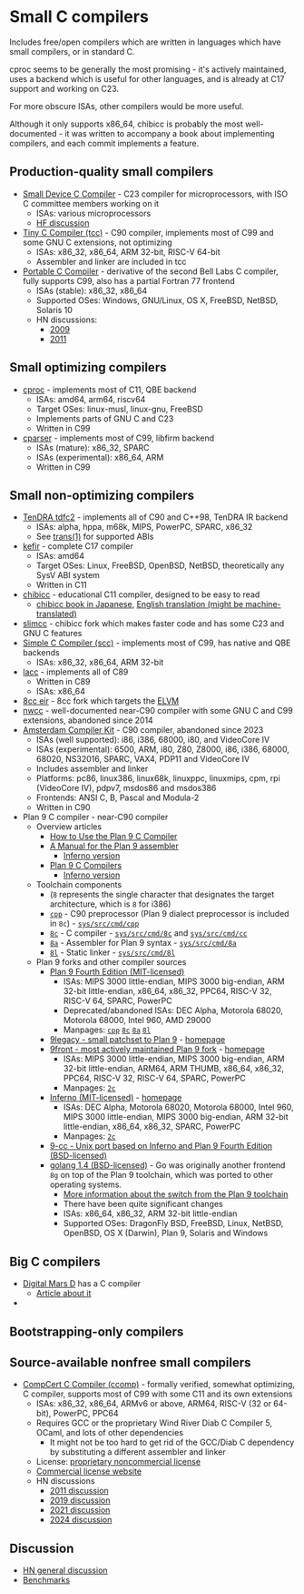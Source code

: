 # Small C compilers

Includes free/open compilers which are written in languages which have small compilers, or in standard C.

cproc seems to be generally the most promising - it's actively maintained, uses a backend which is useful for other languages, and is already at C17 support and working on C23.

For more obscure ISAs, other compilers would be more useful.

Although it only supports x86_64, chibicc is probably the most well-documented - it was written to accompany a book about implementing compilers, and each commit implements a feature.

## Production-quality small compilers

* [Small Device C Compiler](https://sdcc.sourceforge.net/) - C23 compiler for microprocessors, with ISO C committee members working on it
  * ISAs: various microprocessors
  * [HF discussion](https://news.ycombinator.com/item?id=11036994)
* [Tiny C Compiler (tcc)](https://repo.or.cz/w/tinycc.git) - C90 compiler, implements most of C99 and some GNU C extensions, not optimizing
  * ISAs: x86_32, x86_64, ARM 32-bit, RISC-V 64-bit
  * Assembler and linker are included in tcc
* [Portable C Compiler](https://web.archive.org/web/20231212090621/http://pcc.ludd.ltu.se/) - derivative of the second Bell Labs C compiler, fully supports C99, also has a partial Fortran 77 frontend
  * ISAs (stable): x86_32, x86_64
  * Supported OSes: Windows, GNU/Linux, OS X, FreeBSD, NetBSD, Solaris 10
  * HN discussions:
    * [2009](https://news.ycombinator.com/item?id=1021299)
    * [2011](https://news.ycombinator.com/item?id=2402382)

## Small optimizing compilers

* [cproc](https://sr.ht/~mcf/cproc/) - implements most of C11, QBE backend
  * ISAs: amd64, arm64, riscv64
  * Target OSes: linux-musl, linux-gnu, FreeBSD
  * Implements parts of GNU C and C23
  * Written in C99
* [cparser](https://github.com/libfirm/cparser) - implements most of C99, libfirm backend
  * ISAs (mature): x86_32, SPARC
  * ISAs (experimental): x86_64, ARM
  * Written in C99

## Small non-optimizing compilers

* [TenDRA tdfc2](http://www.tendra.org/) - implements all of C90 and C++98, TenDRA IR backend
  * ISAs: alpha, hppa, m68k, MIPS, PowerPC, SPARC, x86_32
  * See [trans(1)](http://www.tendra.org/trans.1/) for supported ABIs
* [kefir](https://sr.ht/~jprotopopov/kefir/) - complete C17 compiler
  * ISAs: amd64
  * Target OSes: Linux, FreeBSD, OpenBSD, NetBSD, theoretically any SysV ABI system
  * Written in C11
* [chibicc](https://github.com/rui314/chibicc) - educational C11 compiler, designed to be easy to read
  * [chibicc book in Japanese](https://www.sigbus.info/compilerbook), [English translation (might be machine-translated)](https://www.ocf.berkeley.edu/~stefan/fun/chibicc.html)
* [slimcc](https://github.com/fuhsnn/slimcc) - chibicc fork which makes faster code and has some C23 and GNU C features
* [Simple C Compiler (scc)](http://www.simple-cc.org/) - implements most of C99, has native and QBE backends
  * ISAs: x86_32, x86_64, ARM 32-bit
* [lacc](https://github.com/larmel/lacc) - implements all of C89
  * Written in C89
  * ISAs: x86_64
* [8cc eir](https://github.com/shinh/8cc/tree/eir) - 8cc fork which targets the [ELVM](https://github.com/shinh/elvm)
* [nwcc](https://nwcc.sourceforge.net/) - well-documented near-C90 compiler with some GNU C and C99 extensions, abandoned since 2014
* [Amsterdam Compiler Kit](https://tack.sourceforge.net/) - C90 compiler, abandoned since 2023
  * ISAs (well supported): i86, i386, 68000, i80, and VideoCore IV
  * ISAs (experimental): 6500, ARM, i80, Z80, Z8000, i86, i386, 68000, 68020, NS32016, SPARC, VAX4, PDP11 and VideoCore IV
  * Includes assembler and linker
  * Platforms: pc86, linux386, linux68k, linuxppc, linuxmips, cpm, rpi (VideoCore IV), pdpv7, msdos86 and msdos386
  * Frontends: ANSI C, B, Pascal and Modula-2
  * Written in C90
* Plan 9 C compiler - near-C90 compiler
  * Overview articles
    * [How to Use the Plan 9 C Compiler](https://p9f.org/sys/doc/comp.html)
    * [A Manual for the Plan 9 assembler](https://p9f.org/sys/doc/asm.html)
      * [Inferno version](https://www.vitanuova.com/inferno/papers/asm.html)
    * [Plan 9 C Compilers](https://p9f.org/sys/doc/compiler.html)
      * [Inferno version](https://www.vitanuova.com/inferno/papers/compiler.html)
  * Toolchain components
    * (`8` represents the single character that designates the target architecture, which is `8` for i386)
    * [`cpp`](https://p9f.org/magic/man2html/1/cpp) - C90 preprocessor (Plan 9 dialect preprocessor is included in `8c`) - [`sys/src/cmd/cpp`](https://github.com/plan9foundation/plan9/tree/main/sys/src/cmd/cpp)
    * [`8c`](https://p9f.org/magic/man2html/1/8c) - C compiler - [`sys/src/cmd/8c`](https://github.com/plan9foundation/plan9/tree/main/sys/src/cmd/8c) and [`sys/src/cmd/cc`](https://github.com/plan9foundation/plan9/tree/main/sys/src/cmd/cc)
    * [`8a`](https://p9f.org/magic/man2html/1/8a) - Assembler for Plan 9 syntax - [`sys/src/cmd/8a`](https://github.com/plan9foundation/plan9/tree/main/sys/src/cmd/8a)
    * [`8l`](https://p9f.org/magic/man2html/1/8l) - Static linker - [`sys/src/cmd/8l`](https://github.com/plan9foundation/plan9/tree/main/sys/src/cmd/8l)
  * Plan 9 forks and other compiler sources
    * [Plan 9 Fourth Edition (MIT-licensed)](https://github.com/plan9foundation/plan9/tree/main)
      * ISAs: MIPS 3000 little-endian, MIPS 3000 big-endian, ARM 32-bit little-endian, x86_64, x86_32, PPC64, RISC-V 32, RISC-V 64, SPARC, PowerPC
      * Deprecated/abandoned ISAs: DEC Alpha, Motorola 68020, Motorola 68000, Intel 960, AMD 29000
      * Manpages: [`cpp`](https://p9f.org/magic/man2html/1/cpp) [`8c`](https://p9f.org/magic/man2html/1/8c) [`8a`](https://p9f.org/magic/man2html/1/8a) [`8l`](https://p9f.org/magic/man2html/1/8l)
    * [9legacy - small patchset to Plan 9](https://github.com/0intro/9legacy) - [homepage](http://9legacy.org/index.html)
    * [9front - most actively maintained Plan 9 fork](https://github.com/9front/9front) - [homepage](http://9front.org/)
      * ISAs: MIPS 3000 little-endian, MIPS 3000 big-endian, ARM 32-bit little-endian, ARM64, ARM THUMB, x86_64, x86_32, PPC64, RISC-V 32, RISC-V 64, SPARC, PowerPC
      * Manpages: [`2c`](http://man.9front.org/1/2c)
    * [Inferno (MIT-licensed)](https://github.com/inferno-os/inferno-os) - [homepage](https://www.vitanuova.com/inferno/)
      * ISAs: DEC Alpha, Motorola 68020, Motorola 68000, Intel 960, MIPS 3000 little-endian, MIPS 3000 big-endian, ARM 32-bit little-endian, x86_64, x86_32, SPARC, PowerPC
      * Manpages: [`2c`](https://www.vitanuova.com/inferno/man/10/2c.html)
    * [9-cc - Unix port based on Inferno and Plan 9 Fourth Edition (BSD-licensed)](https://github.com/0intro/9-cc)
    * [golang 1.4 (BSD-licensed)](https://github.com/golang/go/tree/release-branch.go1.4/src/cmd) - Go was originally another frontend `8g` on top of the Plan 9 toolchain, which was ported to other operating systems.
      * [More information about the switch from the Plan 9 toolchain](https://docs.google.com/document/d/1P3BLR31VA8cvLJLfMibSuTdwTuF7WWLux71CYD0eeD8/edit)
      * There have been quite significant changes
      * ISAs: x86_64, x86_32, ARM 32-bit little-endian
      * Supported OSes: DragonFly BSD, FreeBSD, Linux, NetBSD, OpenBSD, OS X (Darwin), Plan 9, Solaris and Windows

## Big C compilers

* [Digital Mars D](https://wiki.dlang.org/DMD) has a C compiler
  * [Article about it](https://briancallahan.net/blog/20220704.html)
* 

## Bootstrapping-only compilers

## Source-available nonfree small compilers

* [CompCert C Compiler (ccomp)](https://compcert.org/compcert-C.html) - formally verified, somewhat optimizing, C compiler, supports most of C99 with some C11 and its own extensions
  * ISAs: x86_32, x86_64, ARMv6 or above, ARM64, RISC-V (32 or 64-bit), PowerPC, PPC64
  * Requires GCC or the proprietary Wind River Diab C Compiler 5, OCaml, and lots of other dependencies
    * It might not be too hard to get rid of the GCC/Diab C dependency by substituting a different assembler and linker
  * License: [proprietary noncommercial license](https://compcert.org/doc/LICENSE.txt)
  * [Commercial license website](https://www.absint.com/compcert/)
  * HN discussions
    * [2011 discussion](https://news.ycombinator.com/item?id=2619650)
    * [2019 discussion](https://news.ycombinator.com/item?id=18968125)
    * [2021 discussion](https://news.ycombinator.com/item?id=27648735)
    * [2024 discussion](https://news.ycombinator.com/item?id=40484190)

## Discussion

* [HN general discussion](https://news.ycombinator.com/item?id=39367523)
* [Benchmarks](https://briancallahan.net/blog/20211010.html)
